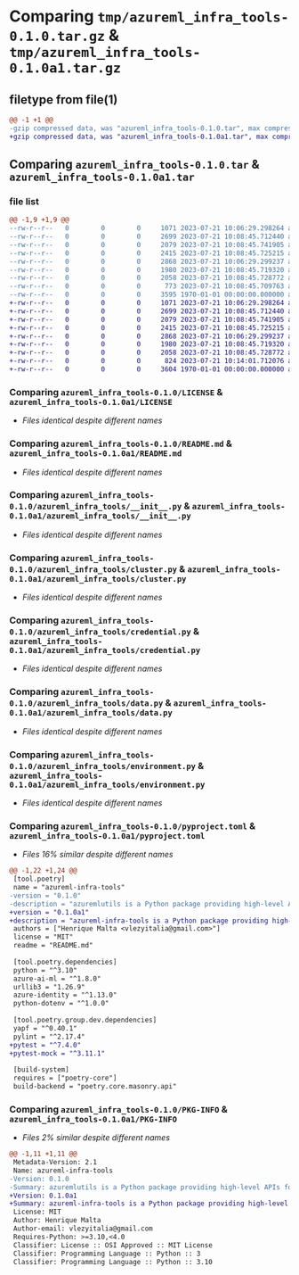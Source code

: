 # Comparing `tmp/azureml_infra_tools-0.1.0.tar.gz` & `tmp/azureml_infra_tools-0.1.0a1.tar.gz`

## filetype from file(1)

```diff
@@ -1 +1 @@
-gzip compressed data, was "azureml_infra_tools-0.1.0.tar", max compression
+gzip compressed data, was "azureml_infra_tools-0.1.0a1.tar", max compression
```

## Comparing `azureml_infra_tools-0.1.0.tar` & `azureml_infra_tools-0.1.0a1.tar`

### file list

```diff
@@ -1,9 +1,9 @@
--rw-r--r--   0        0        0     1071 2023-07-21 10:06:29.298264 azureml_infra_tools-0.1.0/LICENSE
--rw-r--r--   0        0        0     2699 2023-07-21 10:08:45.712440 azureml_infra_tools-0.1.0/README.md
--rw-r--r--   0        0        0     2079 2023-07-21 10:08:45.741905 azureml_infra_tools-0.1.0/azureml_infra_tools/__init__.py
--rw-r--r--   0        0        0     2415 2023-07-21 10:08:45.725215 azureml_infra_tools-0.1.0/azureml_infra_tools/cluster.py
--rw-r--r--   0        0        0     2868 2023-07-21 10:06:29.299237 azureml_infra_tools-0.1.0/azureml_infra_tools/credential.py
--rw-r--r--   0        0        0     1980 2023-07-21 10:08:45.719320 azureml_infra_tools-0.1.0/azureml_infra_tools/data.py
--rw-r--r--   0        0        0     2058 2023-07-21 10:08:45.728772 azureml_infra_tools-0.1.0/azureml_infra_tools/environment.py
--rw-r--r--   0        0        0      773 2023-07-21 10:08:45.709763 azureml_infra_tools-0.1.0/pyproject.toml
--rw-r--r--   0        0        0     3595 1970-01-01 00:00:00.000000 azureml_infra_tools-0.1.0/PKG-INFO
+-rw-r--r--   0        0        0     1071 2023-07-21 10:06:29.298264 azureml_infra_tools-0.1.0a1/LICENSE
+-rw-r--r--   0        0        0     2699 2023-07-21 10:08:45.712440 azureml_infra_tools-0.1.0a1/README.md
+-rw-r--r--   0        0        0     2079 2023-07-21 10:08:45.741905 azureml_infra_tools-0.1.0a1/azureml_infra_tools/__init__.py
+-rw-r--r--   0        0        0     2415 2023-07-21 10:08:45.725215 azureml_infra_tools-0.1.0a1/azureml_infra_tools/cluster.py
+-rw-r--r--   0        0        0     2868 2023-07-21 10:06:29.299237 azureml_infra_tools-0.1.0a1/azureml_infra_tools/credential.py
+-rw-r--r--   0        0        0     1980 2023-07-21 10:08:45.719320 azureml_infra_tools-0.1.0a1/azureml_infra_tools/data.py
+-rw-r--r--   0        0        0     2058 2023-07-21 10:08:45.728772 azureml_infra_tools-0.1.0a1/azureml_infra_tools/environment.py
+-rw-r--r--   0        0        0      824 2023-07-21 10:14:01.712076 azureml_infra_tools-0.1.0a1/pyproject.toml
+-rw-r--r--   0        0        0     3604 1970-01-01 00:00:00.000000 azureml_infra_tools-0.1.0a1/PKG-INFO
```

### Comparing `azureml_infra_tools-0.1.0/LICENSE` & `azureml_infra_tools-0.1.0a1/LICENSE`

 * *Files identical despite different names*

### Comparing `azureml_infra_tools-0.1.0/README.md` & `azureml_infra_tools-0.1.0a1/README.md`

 * *Files identical despite different names*

### Comparing `azureml_infra_tools-0.1.0/azureml_infra_tools/__init__.py` & `azureml_infra_tools-0.1.0a1/azureml_infra_tools/__init__.py`

 * *Files identical despite different names*

### Comparing `azureml_infra_tools-0.1.0/azureml_infra_tools/cluster.py` & `azureml_infra_tools-0.1.0a1/azureml_infra_tools/cluster.py`

 * *Files identical despite different names*

### Comparing `azureml_infra_tools-0.1.0/azureml_infra_tools/credential.py` & `azureml_infra_tools-0.1.0a1/azureml_infra_tools/credential.py`

 * *Files identical despite different names*

### Comparing `azureml_infra_tools-0.1.0/azureml_infra_tools/data.py` & `azureml_infra_tools-0.1.0a1/azureml_infra_tools/data.py`

 * *Files identical despite different names*

### Comparing `azureml_infra_tools-0.1.0/azureml_infra_tools/environment.py` & `azureml_infra_tools-0.1.0a1/azureml_infra_tools/environment.py`

 * *Files identical despite different names*

### Comparing `azureml_infra_tools-0.1.0/pyproject.toml` & `azureml_infra_tools-0.1.0a1/pyproject.toml`

 * *Files 16% similar despite different names*

```diff
@@ -1,22 +1,24 @@
 [tool.poetry]
 name = "azureml-infra-tools"
-version = "0.1.0"
-description = "azuremlutils is a Python package providing high-level APIs for Azure Machine Learning. It simplifies setup of Azure ML infrastructures, manages datasets, and streamlines authentication. Designed for AI researchers, data scientists, and ML engineers, it boosts productivity and accelerates Azure ML projects."
+version = "0.1.0a1"
+description = "azureml-infra-tools is a Python package providing high-level APIs for Azure Machine Learning. It simplifies setup of Azure ML infrastructures, manages datasets, and streamlines authentication. Designed for AI researchers, data scientists, and ML engineers, it boosts productivity and accelerates Azure ML projects."
 authors = ["Henrique Malta <vlezyitalia@gmail.com>"]
 license = "MIT"
 readme = "README.md"
 
 [tool.poetry.dependencies]
 python = "^3.10"
 azure-ai-ml = "^1.8.0"
 urllib3 = "1.26.9"
 azure-identity = "^1.13.0"
 python-dotenv = "^1.0.0"
 
 [tool.poetry.group.dev.dependencies]
 yapf = "^0.40.1"
 pylint = "^2.17.4"
+pytest = "^7.4.0"
+pytest-mock = "^3.11.1"
 
 [build-system]
 requires = ["poetry-core"]
 build-backend = "poetry.core.masonry.api"
```

### Comparing `azureml_infra_tools-0.1.0/PKG-INFO` & `azureml_infra_tools-0.1.0a1/PKG-INFO`

 * *Files 2% similar despite different names*

```diff
@@ -1,11 +1,11 @@
 Metadata-Version: 2.1
 Name: azureml-infra-tools
-Version: 0.1.0
-Summary: azuremlutils is a Python package providing high-level APIs for Azure Machine Learning. It simplifies setup of Azure ML infrastructures, manages datasets, and streamlines authentication. Designed for AI researchers, data scientists, and ML engineers, it boosts productivity and accelerates Azure ML projects.
+Version: 0.1.0a1
+Summary: azureml-infra-tools is a Python package providing high-level APIs for Azure Machine Learning. It simplifies setup of Azure ML infrastructures, manages datasets, and streamlines authentication. Designed for AI researchers, data scientists, and ML engineers, it boosts productivity and accelerates Azure ML projects.
 License: MIT
 Author: Henrique Malta
 Author-email: vlezyitalia@gmail.com
 Requires-Python: >=3.10,<4.0
 Classifier: License :: OSI Approved :: MIT License
 Classifier: Programming Language :: Python :: 3
 Classifier: Programming Language :: Python :: 3.10
```

